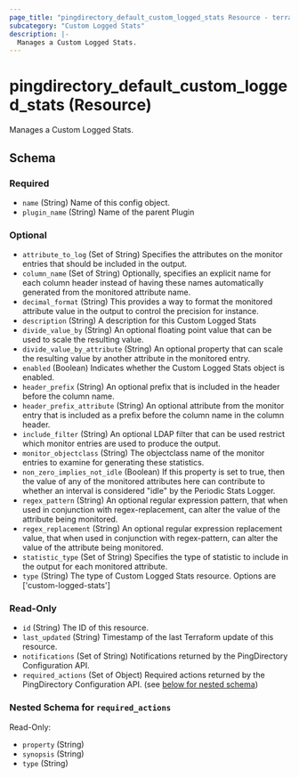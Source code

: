 ```yaml
---
page_title: "pingdirectory_default_custom_logged_stats Resource - terraform-provider-pingdirectory"
subcategory: "Custom Logged Stats"
description: |-
  Manages a Custom Logged Stats.
---
```


# pingdirectory_default_custom_logged_stats (Resource)

Manages a Custom Logged Stats.



<!-- schema generated by tfplugindocs -->
## Schema

### Required

- `name` (String) Name of this config object.
- `plugin_name` (String) Name of the parent Plugin

### Optional

- `attribute_to_log` (Set of String) Specifies the attributes on the monitor entries that should be included in the output.
- `column_name` (Set of String) Optionally, specifies an explicit name for each column header instead of having these names automatically generated from the monitored attribute name.
- `decimal_format` (String) This provides a way to format the monitored attribute value in the output to control the precision for instance.
- `description` (String) A description for this Custom Logged Stats
- `divide_value_by` (String) An optional floating point value that can be used to scale the resulting value.
- `divide_value_by_attribute` (String) An optional property that can scale the resulting value by another attribute in the monitored entry.
- `enabled` (Boolean) Indicates whether the Custom Logged Stats object is enabled.
- `header_prefix` (String) An optional prefix that is included in the header before the column name.
- `header_prefix_attribute` (String) An optional attribute from the monitor entry that is included as a prefix before the column name in the column header.
- `include_filter` (String) An optional LDAP filter that can be used restrict which monitor entries are used to produce the output.
- `monitor_objectclass` (String) The objectclass name of the monitor entries to examine for generating these statistics.
- `non_zero_implies_not_idle` (Boolean) If this property is set to true, then the value of any of the monitored attributes here can contribute to whether an interval is considered "idle" by the Periodic Stats Logger.
- `regex_pattern` (String) An optional regular expression pattern, that when used in conjunction with regex-replacement, can alter the value of the attribute being monitored.
- `regex_replacement` (String) An optional regular expression replacement value, that when used in conjunction with regex-pattern, can alter the value of the attribute being monitored.
- `statistic_type` (Set of String) Specifies the type of statistic to include in the output for each monitored attribute.
- `type` (String) The type of Custom Logged Stats resource. Options are ['custom-logged-stats']

### Read-Only

- `id` (String) The ID of this resource.
- `last_updated` (String) Timestamp of the last Terraform update of this resource.
- `notifications` (Set of String) Notifications returned by the PingDirectory Configuration API.
- `required_actions` (Set of Object) Required actions returned by the PingDirectory Configuration API. (see [below for nested schema](#nestedatt--required_actions))

<a id="nestedatt--required_actions"></a>
### Nested Schema for `required_actions`

Read-Only:

- `property` (String)
- `synopsis` (String)
- `type` (String)



